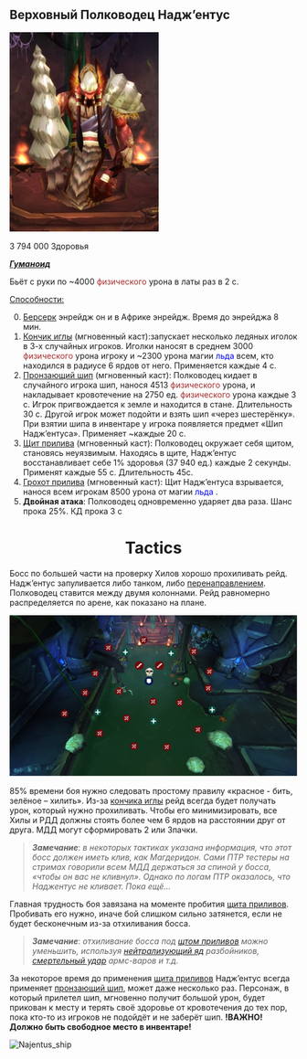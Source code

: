 ## Верховный Полководец Надж’ентус ##

![Najentus](/img/Najentus.png)  

3 794 000 Здоровья

<em><u><b>Гуманоид</b></u></em>

Бьёт с руки по ~4000 <span style = "color:brown"> физического </span> урона в латы раз в 2 с.

<u>Способности:</u>

0. [Берсерк](https://ru.tbc.wowhead.com/spell=26662) энрейдж он и в Африке энрейдж. Время до энрейджа 8 мин.
1. [Кончик иглы](https://ru.tbc.wowhead.com/spell=39835) (мгновенный каст):запускает несколько ледяных иголок в 3-х случайных игроков. Иголки наносят в среднем 3000 <span style = "color:brown"> физического </span> урона игроку и ~2300 урона магии <span style = "color:blue"> льда </span> всем, кто находился в радиусе 6 ярдов от него. Применяется каждые 4 с. 
2. [Пронзающий шип](https://ru.tbc.wowhead.com/spell=39837) (мгновенный каст): Полководец кидает в случайного игрока шип, нанося 4513 <span style = "color:brown"> физического </span> урона, и накладывает кровотечение на 2750 ед. <span style = "color:brown"> физического </span> урона каждые 3 с. Игрок пригвождается к земле и находится в стане. Длительность 30 с. Другой игрок может подойти и взять шип «через шестерёнку». При взятии шипа в инвентаре у игрока появляется предмет «Шип Надж’ентуса». Применяет ~каждые 20 с. 
3. [Щит прилива](https://ru.tbc.wowhead.com/spell=39872) (мгновенный каст): Полководец окружает себя щитом, становясь неуязвимым. Находясь в щите, Надж’ентус восстанавливает себе 1% здоровья (37 940 ед.) каждые 2 секунды. Применят каждые 55 с. Длительность 45с.
4. [Грохот прилива](https://ru.tbc.wowhead.com/spell=39878) (мгновенный каст): Щит Надж’ентуса взрывается, нанося всем игрокам 8500 урона от магии <span style = "color:blue"> льда </span>. 
5. **Двойная атака**: Полководец одновременно ударяет два раза. Шанс прока 25%. КД прока 3 с

<h1 align = "center"> Tactics  </h1>

Босс по большей части на проверку Хилов хорошо прохиливать рейд. Надж’ентус запуливается либо танком, либо [перенаправлением](https://ru.tbc.wowhead.com/spell=34477). Полководец ставится между двумя колоннами. Рейд равномерно распределяется по арене, как показано на плане.

![Najentus_plan](/img/Najentus_plan.png)

85% времени боя нужно следовать простому правилу «красное - бить, зелёное – хилить». Из-за [кончика иглы](https://ru.tbc.wowhead.com/spell=39835) рейд всегда будет получать урон, который нужно прохиливать. Чтобы его минимизировать, все Хилы и РДД должны стоять более чем 6 ярдов на расстоянии друг от друга. МДД могут сформировать 2 или 3пачки.

> ***Замечание***: *в некоторых тактиках указана информация, что этот босс должен иметь клив, как Магдеридон. Сами ПТР тестеры на стримах говорили всем МДД держаться за спиной у босса, «чтобы он вас не кливнул». Однако по логам ПТР оказалось, что Наджентус не кливает. Пока ещё…*

Главная трудность боя завязана на моменте пробития [щита приливов](https://ru.tbc.wowhead.com/spell=39872). Пробивать его нужно, иначе бой слишком сильно затянется, если не будет бесконечным из-за отхиливания босса.

> ***Замечание***: *отхиливание босса под [щтом приливов](https://ru.tbc.wowhead.com/spell=39872) можно уменьшить, используя [нейтрализующий яд](https://ru.tbc.wowhead.com/spell=27188) разбойников, [смертельный удар](https://ru.tbc.wowhead.com/spell=30330) армс-варов и т.д.*

За некоторое время до применения [щита приливов](https://ru.tbc.wowhead.com/spell=39872) Надж’ентус всегда применяет [пронзающий шип](https://ru.tbc.wowhead.com/spell=39837), может даже несколько раз. Персонаж, в который прилетел шип, мгновенно получит большой урон, будет прикован к месту и терять своё здоровье от кровотечения до тех пор, пока кто-то из игроков не подойдёт и не заберёт шип. **!ВАЖНО! Должно быть свободное место в инвентаре!**

![Najentus_ship](/imj/Najentus_ship.png)

<script>var whTooltips = {colorLinks: false, iconizeLinks: true, renameLinks: true};</script>
<script src="https://wow.zamimg.com/widgets/power.js"></script>
